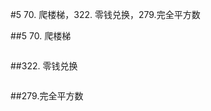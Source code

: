 #5 70. 爬楼梯，322. 零钱兑换，279.完全平方数

##5 70. 爬楼梯



```java


```
##322. 零钱兑换



```java


```
##279.完全平方数



```java


```
